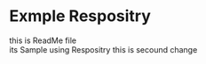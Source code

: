 # Exmple Respositry  
this  is  ReadMe file  
its Sample  using  Respositry 
this  is  secound  change 